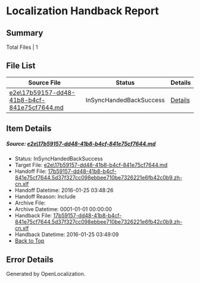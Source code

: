 # <a name='report-top'></a> Localization Handback Report

## Summary
 Total Files | 1

## File List
 Source File | Status | Details 
 ----------- | ------ | ------- 
 [e2e\17b59157-dd48-41b8-b4cf-841e75cf7644.md](https://github.com/OpenLocalizationTest/oltest/blob/54b83b9777a97ae830f30cc6947117d34a47109e/e2e/17b59157-dd48-41b8-b4cf-841e75cf7644.md) | InSyncHandedBackSuccess | [Details](#1c0332c0e135dcf29465d1b0c09a854ce2da9a3a1)

## Item Details
##### <a name='1c0332c0e135dcf29465d1b0c09a854ce2da9a3a1'></a> Source: [e2e\17b59157-dd48-41b8-b4cf-841e75cf7644.md](https://github.com/OpenLocalizationTest/oltest/blob/54b83b9777a97ae830f30cc6947117d34a47109e/e2e/17b59157-dd48-41b8-b4cf-841e75cf7644.md)
* Status: InSyncHandedBackSuccess
* Target File: [e2e\17b59157-dd48-41b8-b4cf-841e75cf7644.md](https://github.com/OpenLocalizationTestOrg/oltest.zh-cn/blob/7a3cdf630f8cd945d825171cc224b0422ab8419a/e2e/17b59157-dd48-41b8-b4cf-841e75cf7644.md)
* Handoff File: [17b59157-dd48-41b8-b4cf-841e75cf7644.5d37f327cc098ebbee710be7326221e6fb42c0b9.zh-cn.xlf](https://github.com/OpenLocalizationTestOrg/olhandoff/blob/5cc09bc57e96e399c73d98f44536c940ffe2dc43/ol-handoff/OpenLocalizationTestOrg/oltest.zh-cn/qimu/17b59157-dd48-41b8-b4cf-841e75cf7644.5d37f327cc098ebbee710be7326221e6fb42c0b9.zh-cn.xlf)
* Handoff Datetime: 2016-01-25 03:48:26
* Handoff Reason: Include
* Archive File: 
* Archive Datetime: 0001-01-01 00:00:00
* Handback File: [17b59157-dd48-41b8-b4cf-841e75cf7644.5d37f327cc098ebbee710be7326221e6fb42c0b9.zh-cn.xlf](https://github.com/OpenLocalizationTestOrg/olhandback/blob/df43f8b28a7188d412cd29437633f18e0e80f2dc/ol-handback/OpenLocalizationTestOrg/oltest.zh-cn/qimu/17b59157-dd48-41b8-b4cf-841e75cf7644.5d37f327cc098ebbee710be7326221e6fb42c0b9.zh-cn.xlf)
* Handback Datetime: 2016-01-25 03:49:09
* [Back to Top](#report-top)


## Error Details

Generated by OpenLocalization.
